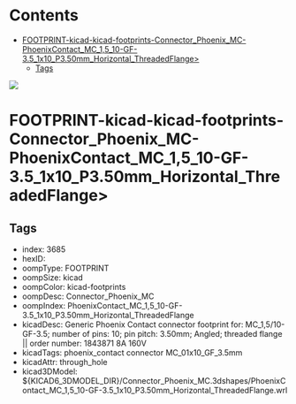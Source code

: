 



Contents
========

* [FOOTPRINT-kicad-kicad-footprints-Connector_Phoenix_MC-PhoenixContact_MC_1,5_10-GF-3.5_1x10_P3.50mm_Horizontal_ThreadedFlange>](#footprint-kicad-kicad-footprints-connector_phoenix_mc-phoenixcontact_mc_15_10-gf-35_1x10_p350mm_horizontal_threadedflange)
	* [Tags](#tags)
  
![][im]
# FOOTPRINT-kicad-kicad-footprints-Connector_Phoenix_MC-PhoenixContact_MC_1,5_10-GF-3.5_1x10_P3.50mm_Horizontal_ThreadedFlange>

## Tags

- index: 3685
- hexID: 
- oompType: FOOTPRINT
- oompSize: kicad
- oompColor: kicad-footprints
- oompDesc: Connector_Phoenix_MC
- oompIndex: PhoenixContact_MC_1,5_10-GF-3.5_1x10_P3.50mm_Horizontal_ThreadedFlange
- kicadDesc: Generic Phoenix Contact connector footprint for: MC_1,5/10-GF-3.5; number of pins: 10; pin pitch: 3.50mm; Angled; threaded flange || order number: 1843871 8A 160V
- kicadTags: phoenix_contact connector MC_01x10_GF_3.5mm
- kicadAttr: through_hole
- kicad3DModel: ${KICAD6_3DMODEL_DIR}/Connector_Phoenix_MC.3dshapes/PhoenixContact_MC_1,5_10-GF-3.5_1x10_P3.50mm_Horizontal_ThreadedFlange.wrl



[im]: image.png
